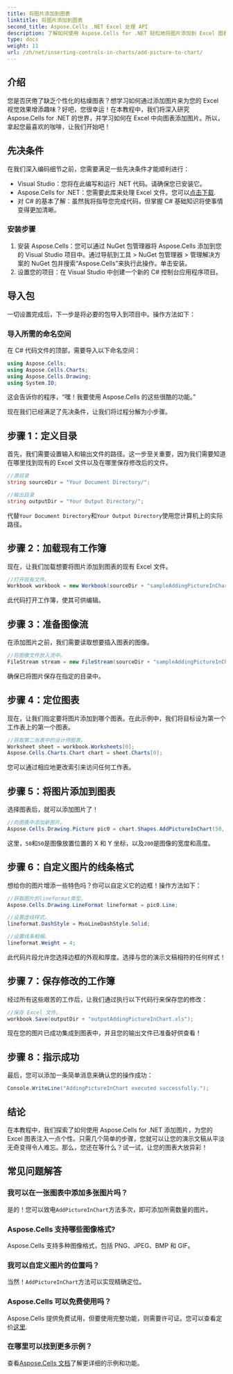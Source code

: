 ```yaml
---
title: 将图片添加到图表
linktitle: 将图片添加到图表
second_title: Aspose.Cells .NET Excel 处理 API
description: 了解如何使用 Aspose.Cells for .NET 轻松地将图片添加到 Excel 图表中。只需几个简单的步骤即可增强您的图表和演示文稿。
type: docs
weight: 11
url: /zh/net/inserting-controls-in-charts/add-picture-to-chart/
---
```

## 介绍

您是否厌倦了缺乏个性化的枯燥图表？想学习如何通过添加图片来为您的 Excel 视觉效果增添趣味？好吧，您很幸运！在本教程中，我们将深入研究 Aspose.Cells for .NET 的世界，并学习如何在 Excel 中向图表添加图片。所以，拿起您最喜欢的咖啡，让我们开始吧！

## 先决条件

在我们深入编码细节之前，您需要满足一些先决条件才能顺利进行：

- Visual Studio：您将在此编写和运行 .NET 代码。请确保您已安装它。
-  Aspose.Cells for .NET：您需要此库来处理 Excel 文件。您可以[点击下载](https://releases.aspose.com/cells/net/).
- 对 C# 的基本了解：虽然我将指导您完成代码，但掌握 C# 基础知识将使事情变得更加清晰。

### 安装步骤

1. 安装 Aspose.Cells：您可以通过 NuGet 包管理器将 Aspose.Cells 添加到您的 Visual Studio 项目中。通过导航到工具 > NuGet 包管理器 > 管理解决方案的 NuGet 包并搜索“Aspose.Cells”来执行此操作。单击安装。
2. 设置您的项目：在 Visual Studio 中创建一个新的 C# 控制台应用程序项目。

## 导入包

一切设置完成后，下一步是将必要的包导入到项目中。操作方法如下：

### 导入所需的命名空间

在 C# 代码文件的顶部，需要导入以下命名空间：

```csharp
using Aspose.Cells;
using Aspose.Cells.Charts;
using Aspose.Cells.Drawing;
using System.IO;
```

这会告诉你的程序，“嘿！我要使用 Aspose.Cells 的这些很酷的功能。”

现在我们已经满足了先决条件，让我们将过程分解为小步骤。 

## 步骤 1：定义目录

首先，我们需要设置输入和输出文件的路径。这一步至关重要，因为我们需要知道在哪里找到现有的 Excel 文件以及在哪里保存修改后的文件。

```csharp
//源目录
string sourceDir = "Your Document Directory/";

//输出目录
string outputDir = "Your Output Directory/";
```

代替`Your Document Directory`和`Your Output Directory`使用您计算机上的实际路径。 

## 步骤 2：加载现有工作簿

现在，让我们加载想要将图片添加到图表的现有 Excel 文件。

```csharp
//打开现有文件。
Workbook workbook = new Workbook(sourceDir + "sampleAddingPictureInChart.xls");
```

此代码打开工作簿，使其可供编辑。

## 步骤 3：准备图像流

在添加图片之前，我们需要读取想要插入图表的图像。 

```csharp
//将图像文件放入流中。
FileStream stream = new FileStream(sourceDir + "sampleAddingPictureInChart.png", FileMode.Open, FileAccess.Read);
```

确保已将图片保存在指定的目录中。

## 步骤 4：定位图表

现在，让我们指定要将图片添加到哪个图表。在此示例中，我们将目标设为第一个工作表上的第一个图表。

```csharp
//获取第二张表中的设计师图表。
Worksheet sheet = workbook.Worksheets[0];
Aspose.Cells.Charts.Chart chart = sheet.Charts[0];
```

您可以通过相应地更改索引来访问任何工作表。

## 步骤 5：将图片添加到图表

选择图表后，就可以添加图片了！ 

```csharp
//向图表中添加新图片。
Aspose.Cells.Drawing.Picture pic0 = chart.Shapes.AddPictureInChart(50, 50, stream, 200, 200);
```

这里，`50`和`50`是图像放置位置的 X 和 Y 坐标，以及`200`是图像的宽度和高度。

## 步骤 6：自定义图片的线条格式

想给你的图片增添一些特色吗？你可以自定义它的边框！操作方法如下：

```csharp
//获取图片的lineformat类型。
Aspose.Cells.Drawing.LineFormat lineformat = pic0.Line; 

//设置虚线样式。
lineformat.DashStyle = MsoLineDashStyle.Solid;

//设置线条粗细。
lineformat.Weight = 4;    
```

此代码片段允许您选择边框的外观和厚度。选择与您的演示文稿相符的任何样式！

## 步骤 7：保存修改的工作簿

经过所有这些艰苦的工作后，让我们通过执行以下代码行来保存您的修改：

```csharp
//保存 Excel 文件。
workbook.Save(outputDir + "outputAddingPictureInChart.xls");
```

现在您的图片已成功集成到图表中，并且您的输出文件已准备好供查看！

## 步骤 8：指示成功

最后，您可以添加一条简单消息来确认您的操作成功：

```csharp
Console.WriteLine("AddingPictureInChart executed successfully.");
```

## 结论

在本教程中，我们探索了如何使用 Aspose.Cells for .NET 添加图片，为您的 Excel 图表注入一点个性。只需几个简单的步骤，您就可以让您的演示文稿从平淡无奇变得令人难忘。那么，您还在等什么？试一试，让您的图表大放异彩！

## 常见问题解答

### 我可以在一张图表中添加多张图片吗？
是的！您可以致电`AddPictureInChart`方法多次，即可添加所需数量的图片。

### Aspose.Cells 支持哪些图像格式?
Aspose.Cells 支持多种图像格式，包括 PNG、JPEG、BMP 和 GIF。

### 我可以自定义图片的位置吗？
当然！`AddPictureInChart`方法可以实现精确定位。

### Aspose.Cells 可以免费使用吗？
 Aspose.Cells 提供免费试用，但要使用完整功能，则需要许可证。您可以查看定价[这里](https://purchase.aspose.com/buy).

### 在哪里可以找到更多示例？
查看[Aspose.Cells 文档](https://reference.aspose.com/cells/net/)了解更详细的示例和功能。